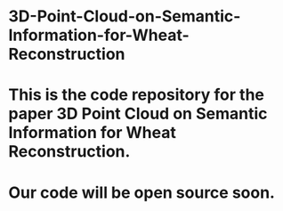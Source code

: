 # 3D-Point-Cloud-on-Semantic-Information-for-Wheat-Reconstruction
# This is the code repository for the paper 3D Point Cloud on Semantic Information for Wheat Reconstruction. 
# Our code will be open source soon.
